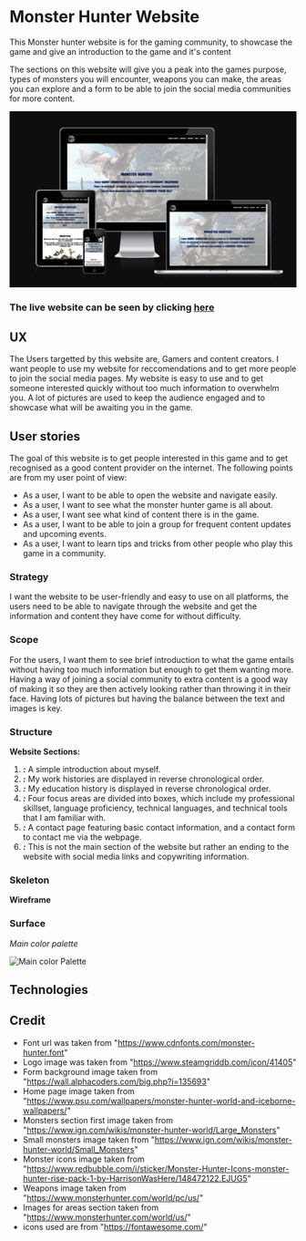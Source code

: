 # Monster Hunter Website

This Monster hunter website is for the gaming community, to showcase the game and give an introduction to the game and it's content

The sections on this website will give you a peak into the games purpose, types of monsters you will encounter, weapons you can make, the areas you can explore and a form to be able to join the social media communities for more content.

![Preview for the website on different screen sizes](assets/readme-assets/Website-preview.png)

### The live website can be seen by clicking [here](https://jordan-bungay.github.io/project-1-Monster-Hunter/)

## UX

The Users targetted by this website are, Gamers and content creators. I want people to use my website for reccomendations and to get more people to join the social media pages. My website is easy to use and to get someone interested quickly without too much information to overwhelm you. A lot of pictures are used to keep the audience engaged and to showcase what will be awaiting you in the game.

## User stories

The goal of this website is to get people interested in this game and to get recognised as a good content provider on the internet. The following points are from my user point of view:

* As a user, I want to be able to open the website and navigate easily.
* As a user, I want to see what the monster hunter game is all about.
* As a user, I want see what kind of content there is in the game.
* As a user, I want to be able to join a group for frequent content updates and upcoming events.
* As a user, I want to learn tips and tricks from other people who play this game in a community.

### Strategy

I want the website to be user-friendly and easy to use on all platforms, the users need to be able to navigate through the website and get the information and content they have come for without difficulty.

### Scope

For the users, I want them to see brief introduction to what the game entails without having too much information but enough to get them wanting more. Having a way of joining a social community to extra content is a good way of making it so they are then actively looking rather than throwing it in their face. Having lots of pictures but having the balance between the text and images is key.

### Structure



**Website Sections:**

1. **_:_** A simple introduction about myself.
2. **_:_** My work histories are displayed in reverse chronological order.
3. **_:_** My education history is displayed in reverse chronological order.
4. **_:_** Four focus areas are divided into boxes, which include my professional skillset, language proficiency, technical languages, and technical tools that I am familiar with.
5. **_:_** A contact page featuring basic contact information, and a contact form to contact me via the webpage.
6. **_:_** This is not the main section of the website but rather an ending to the website with social media links and copywriting information.

### Skeleton



**Wireframe**



### Surface



_Main color palette_

![Main color Palette]()

## Technologies



## Credit

* Font url was taken from "https://www.cdnfonts.com/monster-hunter.font"
* Logo image was taken from "https://www.steamgriddb.com/icon/41405"
* Form background image taken from "https://wall.alphacoders.com/big.php?i=135693"
* Home page image taken from "https://www.psu.com/wallpapers/monster-hunter-world-and-iceborne-wallpapers/"
* Monsters section first image taken from "https://www.ign.com/wikis/monster-hunter-world/Large_Monsters"
* Small monsters image taken from "https://www.ign.com/wikis/monster-hunter-world/Small_Monsters"
* Monster icons image taken from "https://www.redbubble.com/i/sticker/Monster-Hunter-Icons-monster-hunter-rise-pack-1-by-HarrisonWasHere/148472122.EJUG5"
* Weapons image taken from "https://www.monsterhunter.com/world/pc/us/"
* Images for areas section taken from "https://www.monsterhunter.com/world/us/"
* icons used are from "https://fontawesome.com/"
